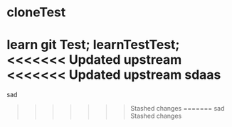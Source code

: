 # cloneTest
learn git Test;
learnTestTest;
<<<<<<< Updated upstream
<<<<<<< Updated upstream
sdaas
=======
sad
>>>>>>> Stashed changes
=======
sad
>>>>>>> Stashed changes
